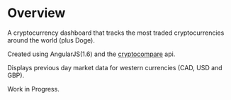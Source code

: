 # Overview

A cryptocurrency dashboard that tracks the most traded cryptocurrencies around the world (plus Doge).

Created using AngularJS(1.6) and the [cryptocompare](https://cryptocompare.com) api.

Displays previous day market data for western currencies (CAD, USD and GBP).

Work in Progress.
